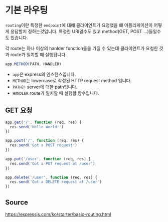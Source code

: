 # 기본 라우팅

`routing`이란 특정한 `endpoint`에 대해 클라이언트가 요청했을 떄 어플리케이션이 
어떻게 응답할지 정하는것입니다.
특정한 URI일수도 있고 method(GET, POST ...)들일수도 있습니다.

각 route는 하나 이상의 hanlder function들을 가질 수 있는데 클라이언트가 요청한
것과 route가 일치할 때 실행됩니다.

```javascript
app.METHOD(PATH, HANDLER)
```
* `app`은 express의 인스턴스입니다.
* `METHOD`는 lowercase로 작성된 HTTP request method 입니다.
* `PATH`는 server에 대한 path입니다.
* `HANDLER` route가 일치할 때 실행할 함수입니다.

## GET 요청

```javascript
app.get('/', function (req, res) {
  res.send('Hello World!')
})

app.post('/', function (req, res) {
  res.send('Got a POST request')
})

app.put('/user', function (req, res) {
  res.send('Got a PUT request at /user')
})

app.delete('/user', function (req, res) {
  res.send('Got a DELETE request at /user')
})
```

## Source
https://expressjs.com/ko/starter/basic-routing.html
